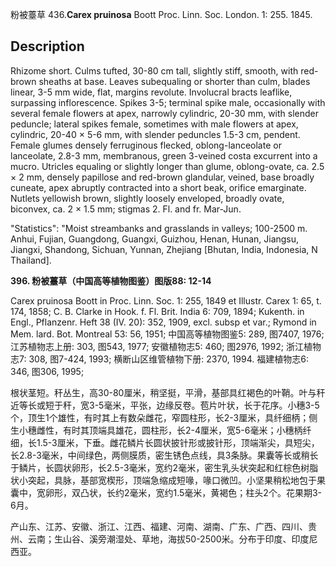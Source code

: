 粉被薹草
436.**Carex pruinosa** Boott Proc. Linn. Soc. London. 1: 255. 1845.

## Description
Rhizome short. Culms tufted, 30-80 cm tall, slightly stiff, smooth, with red-brown sheaths at base. Leaves subequaling or shorter than culm, blades linear, 3-5 mm wide, flat, margins revolute. Involucral bracts leaflike, surpassing inflorescence. Spikes 3-5; terminal spike male, occasionally with several female flowers at apex, narrowly cylindric, 20-30 mm, with slender peduncle; lateral spikes female, sometimes with male flowers at apex, cylindric, 20-40 × 5-6 mm, with slender peduncles 1.5-3 cm, pendent. Female glumes densely ferruginous flecked, oblong-lanceolate or lanceolate, 2.8-3 mm, membranous, green 3-veined costa excurrent into a mucro. Utricles equaling or slightly longer than glume, oblong-ovate, ca. 2.5 × 2 mm, densely papillose and red-brown glandular, veined, base broadly cuneate, apex abruptly contracted into a short beak, orifice emarginate. Nutlets yellowish brown, slightly loosely enveloped, broadly ovate, biconvex, ca. 2 × 1.5 mm; stigmas 2. Fl. and fr. Mar-Jun.

  "Statistics": "Moist streambanks and grasslands in valleys; 100-2500 m. Anhui, Fujian, Guangdong, Guangxi, Guizhou, Henan, Hunan, Jiangsu, Jiangxi, Shandong, Sichuan, Yunnan, Zhejiang [Bhutan, India, Indonesia, N Thailand].

**396. 粉被薹草（中国高等植物图鉴）图版88: 12-14**

Carex pruinosa Boott in Proc. Linn. Soc. 1: 255, 1849 et Illustr. Carex 1: 65, t. 174, 1858; C. B. Clarke in Hook. f. Fl. Brit. India 6: 709, 1894; Kukenth. in Engl., Pflanzenr. Heft 38 (IV. 20): 352, 1909, excl. subsp et var.; Rymond in Mem. lard. Bot. Montreal 53: 56, 1951; 中国高等植物图鉴5: 289, 图7407, 1976; 江苏植物志上册: 303, 图543, 1977; 安徽植物志5: 460; 图2976, 1992; 浙江植物志7: 308, 图7-424, 1993; 横断山区维管植物下册: 2370, 1994. 福建植物志6: 346, 图306, 1995;

根状茎短。秆丛生，高30-80厘米，稍坚挺，平滑，基部具红褐色的叶鞘。叶与秆近等长或短于秆，宽3-5毫米，平张，边缘反卷。苞片叶状，长于花序。小穗3-5个，顶生1个雄性，有时其上有数朵雌花，窄圆柱形，长2-3厘米，具纤细柄；侧生小穗雌性，有时其顶端具雄花，圆柱形，长2-4厘米，宽5-6毫米；小穗柄纤细，长1.5-3厘米，下垂。雌花鳞片长圆状披针形或披针形，顶端渐尖，具短尖，长2.8-3毫米，中间绿色，两侧膜质，密生锈色点线，具3条脉。果囊等长或稍长于鳞片，长圆状卵形，长2.5-3毫米，宽约2毫米，密生乳头状突起和红棕色树脂状小突起，具脉，基部宽楔形，顶端急缩成短喙，喙口微凹。小坚果稍松地包于果囊中，宽卵形，双凸状，长约2毫米，宽约1.5毫米，黄褐色；柱头2个。花果期3-6月。

产山东、江苏、安徽、浙江、江西、福建、河南、湖南、广东、广西、四川、贵州、云南；生山谷、溪旁潮湿处、草地，海拔50-2500米。分布于印度、印度尼西亚。
